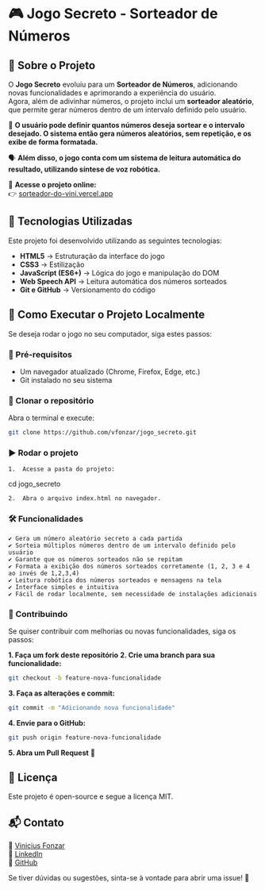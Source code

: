 # 🎮 Jogo Secreto - Sorteador de Números  

## 📖 Sobre o Projeto  

O **Jogo Secreto** evoluiu para um **Sorteador de Números**, adicionando novas funcionalidades e aprimorando a experiência do usuário.  
Agora, além de adivinhar números, o projeto inclui um **sorteador aleatório**, que permite gerar números dentro de um intervalo definido pelo usuário.  

🔢 **O usuário pode definir quantos números deseja sortear e o intervalo desejado. O sistema então gera números aleatórios, sem repetição, e os exibe de forma formatada.**  

🗣️ **Além disso, o jogo conta com um sistema de leitura automática do resultado, utilizando síntese de voz robótica.**  

🔗 **Acesse o projeto online:**  
👉 [sorteador-do-vini.vercel.app](https://sorteador-do-vini.vercel.app/)

## 🚀 Tecnologias Utilizadas  

Este projeto foi desenvolvido utilizando as seguintes tecnologias:  

- **HTML5** → Estruturação da interface do jogo  
- **CSS3** → Estilização  
- **JavaScript (ES6+)** → Lógica do jogo e manipulação do DOM  
- **Web Speech API** → Leitura automática dos números sorteados  
- **Git e GitHub** → Versionamento do código  

## 📂 Como Executar o Projeto Localmente  

Se deseja rodar o jogo no seu computador, siga estes passos:  

### 🔧 Pré-requisitos  
- Um navegador atualizado (Chrome, Firefox, Edge, etc.)  
- Git instalado no seu sistema  

### 🔄 Clonar o repositório  
Abra o terminal e execute:  

```sh
git clone https://github.com/vfonzar/jogo_secreto.git
```

### ▶️ Rodar o projeto
	1.	Acesse a pasta do projeto:

cd jogo_secreto

	2.	Abra o arquivo index.html no navegador.

### 🛠️ Funcionalidades

    ✔️ Gera um número aleatório secreto a cada partida
    ✔️ Sorteia múltiplos números dentro de um intervalo definido pelo usuário
    ✔️ Garante que os números sorteados não se repitam
    ✔️ Formata a exibição dos números sorteados corretamente (1, 2, 3 e 4 ao invés de 1,2,3,4)
    ✔️ Leitura robótica dos números sorteados e mensagens na tela
    ✔️ Interface simples e intuitiva
    ✔️ Fácil de rodar localmente, sem necessidade de instalações adicionais

### 🤝 Contribuindo

Se quiser contribuir com melhorias ou novas funcionalidades, siga os passos:

**1.	Faça um fork deste repositório**
**2.	Crie uma branch para sua funcionalidade:**
```sh
git checkout -b feature-nova-funcionalidade
```

**3.	Faça as alterações e commit:**
```sh
git commit -m "Adicionando nova funcionalidade"
```

**4.	Envie para o GitHub:**
```sh
git push origin feature-nova-funcionalidade
```

**5.	Abra um Pull Request** 🚀

## 📜 Licença
Este projeto é open-source e segue a licença MIT.

## 📬 Contato

📧 <a href="mailto:vfonzar@gmail.com?subject=Contato%20via%20GitHub" target="_blank">Vinicius Fonzar</a>  
💼 <a href="https://www.linkedin.com/in/vfonzar" target="_blank">LinkedIn</a>  
🐙 <a href="https://github.com/vfonzar" target="_blank">GitHub</a>  

Se tiver dúvidas ou sugestões, sinta-se à vontade para abrir uma issue! 🚀
